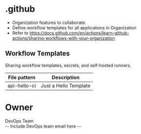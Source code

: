 # .github

* Organization features to collaborate.  
* Define workflow templates for all applications in Organization
* Refer to https://docs.github.com/en/actions/learn-github-actions/sharing-workflows-with-your-organization

## Workflow Templates

Sharing workflow templates, secrets, and self-hosted runners.

| File pattern      | Description                    |
| ----------------- |--------------------------------|
| api-hello-ci      |  Just a Hello Template         |


# Owner

DevOps Team  
-- Include DevOps team email here --
